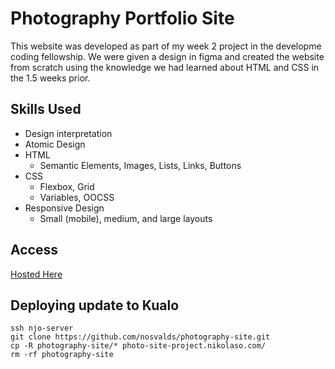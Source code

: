 # Photography Portfolio Site

This website was developed as part of my week 2 project in the developme coding fellowship. We were given a design in figma and created the website from scratch using the knowledge we had learned about HTML and CSS in the 1.5 weeks prior.

## Skills Used

- Design interpretation
- Atomic Design
- HTML
  - Semantic Elements, Images, Lists, Links, Buttons
- CSS
  - Flexbox, Grid
  - Variables, OOCSS
- Responsive Design
  - Small (mobile), medium, and large layouts

## Access

[Hosted Here](https://photo-site-project.nikolaso.com)

## Deploying update to Kualo

```
ssh njo-server
git clone https://github.com/nosvalds/photography-site.git
cp -R photography-site/* photo-site-project.nikolaso.com/
rm -rf photography-site
```
